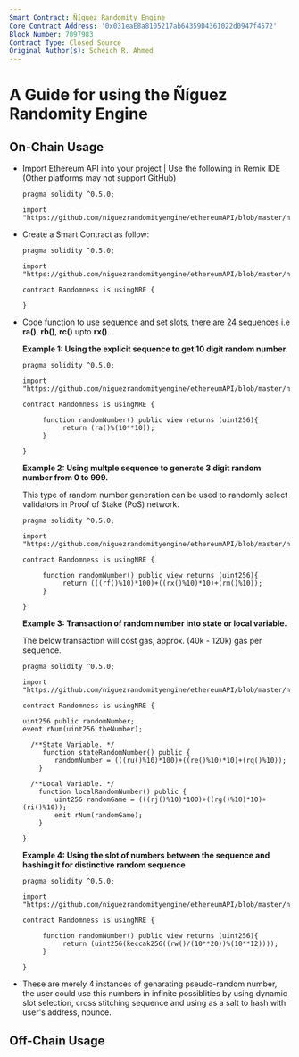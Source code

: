 ```yaml
---
Smart Contract: Ñíguez Randomity Engine
Core Contract Address: '0x031eaE8a8105217ab64359D4361022d0947f4572'
Block Number: 7097983
Contract Type: Closed Source
Original Author(s): Scheich R. Ahmed
---
```


# A Guide for using the Ñíguez Randomity Engine

## On-Chain Usage
- Import Ethereum API into your project | Use the following in Remix IDE (Other platforms may not support GitHub)

  ```
  pragma solidity ^0.5.0;
  
  import "https://github.com/niguezrandomityengine/ethereumAPI/blob/master/nreAPI.sol";
  ```
  
- Create a Smart Contract as follow:
   ```
   pragma solidity ^0.5.0;
  
  import "https://github.com/niguezrandomityengine/ethereumAPI/blob/master/nreAPI.sol";
  
  contract Randomness is usingNRE {
  
  }
  ```
  
- Code function to use sequence and set slots, there are 24 sequences i.e **ra()**, **rb()**, **rc()** upto **rx()**.

  **Example 1: Using the explicit sequence to get 10 digit random number.**
   ```
   pragma solidity ^0.5.0;
  
  import "https://github.com/niguezrandomityengine/ethereumAPI/blob/master/nreAPI.sol";
  
  contract Randomness is usingNRE {
  
        function randomNumber() public view returns (uint256){
             return (ra()%(10**10));
        }
    
  }
  ```
  
   **Example 2: Using multple sequence to generate 3 digit random number from 0 to 999.**
   
   This type of random number generation can be used to randomly select validators in Proof of Stake (PoS) network.
   
   ```
   pragma solidity ^0.5.0;
  
  import "https://github.com/niguezrandomityengine/ethereumAPI/blob/master/nreAPI.sol";
  
  contract Randomness is usingNRE {
  
        function randomNumber() public view returns (uint256){
             return (((rf()%10)*100)+((rx()%10)*10)+(rm()%10));
        }
    
  }
  ```
  
  **Example 3: Transaction of random number into state or local variable.**
   
   The below transaction will cost gas, approx. (40k - 120k) gas per sequence.
   
   ```
   pragma solidity ^0.5.0;
  
  import "https://github.com/niguezrandomityengine/ethereumAPI/blob/master/nreAPI.sol";
  
  contract Randomness is usingNRE {

  uint256 public randomNumber;
  event rNum(uint256 theNumber);
 
     /**State Variable. */
        function stateRandomNumber() public {
           randomNumber = (((ru()%10)*100)+((re()%10)*10)+(rq()%10));
       }
     
     /**Local Variable. */
       function localRandomNumber() public {
           uint256 randomGame = (((rj()%10)*100)+((rg()%10)*10)+(ri()%10));
           emit rNum(randomGame);
       }
 
   }
  ```
  
  **Example 4: Using the slot of numbers between the sequence and hashing it for distinctive random sequence**
   ```
   pragma solidity ^0.5.0;
  
  import "https://github.com/niguezrandomityengine/ethereumAPI/blob/master/nreAPI.sol";
  
  contract Randomness is usingNRE {
  
        function randomNumber() public view returns (uint256){
             return (uint256(keccak256((rw()/(10**20))%(10**12))));
        }
    
  }
  ```
- These are merely 4 instances of genarating pseudo-random number, the user could use this numbers in infinite possiblities by using       dynamic slot selection, cross stitching sequence and using as a salt to hash with user's address, nounce.

## Off-Chain Usage


